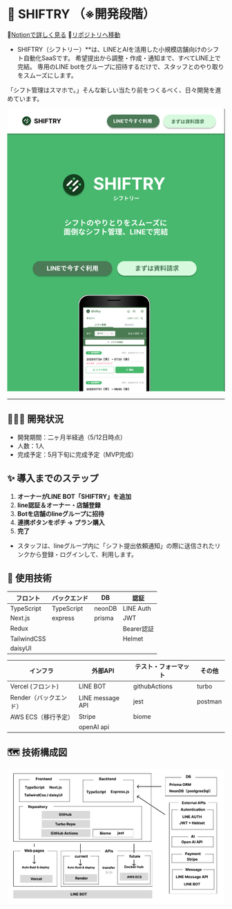 # 🚀 SHIFTRY （※開発段階）
📝[Notionで詳しく見る](https://tinted-arthropod-2d9.notion.site/LINE-AI-SHIFTRY-1f0acff094ee8033a682f4884837d208)      📁[リポジトリへ移動](https://github.com/mkw-tom/SHIFTRY)
- SHIFTRY（シフトリー）**は、LINEとAIを活用した小規模店舗向けのシフト自動化SaaSです。
希望提出から調整・作成・通知まで、すべてLINE上で完結。
専用のLINE botをグループに招待するだけで、スタッフとのやり取りをスムーズにします。

「シフト管理はスマホで。」そんな新しい当たり前をつくるべく、日々開発を進めています。

![SHIFTRY pc image](assets/shiftry-mobile-image.png)

---

## 🧑🏻‍💻 開発状況
- 開発期間：二ヶ月半経過（5/12日時点）
- 人数：1人
- 完成予定：5月下旬に完成予定（MVP完成）

## ✨ 導入までのステップ

1.  **オーナーがLINE BOT「SHIFTRY」を追加**
2.  **line認証＆オーナー・店舗登録**
3.  **Botを店舗のlineグループに招待**
4.  **連携ボタンをポチ → プラン購入**
5.  **完了**

- スタッフは、lineグループ内に「シフト提出依頼通知」の際に送信されたリンクから登録・ログインして、利用します。
  

## 🧩 使用技術
| フロント | バックエンド | DB | 認証 |
| --- | --- | --- | --- |
| TypeScript | TypeScript | neonDB | LINE Auth |
| Next.js | express | prisma | JWT |
| Redux |  |  | Bearer認証 |
| TailwindCSS |  |  | Helmet |
| daisyUI |  |  |  |

| インフラ | 外部API | テスト・フォーマット | その他 |
| --- | --- | --- | --- |
| Vercel (フロント) | LINE BOT | githubActions | turbo |
| Render（バックエンド） | LINE message API | jest | postman |
| AWS ECS（移行予定） | Stripe | biome |  |
|  | openAI api |  |  |


## 🗺️ 技術構成図
![SHIFTRY pc image](assets/SHIFTRY-技術構成図.png)

